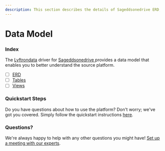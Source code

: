 ```yaml
---
description: This section describes the details of Sageddsonedrive ERD, Tables, and Views.
---
```


# Data Model

### Index

The  [Lyftrondata](https://www.lyftrondata.com/) driver for [Sageddsonedrive](https://www.lyftrondata.com/integration/sageddsonedrive/)[ ](https://www.lyftrondata.com/integration/sageddsonedrive/)provides a data model that enables you to better understand the source platform.

* [ ] [ERD](../../../technology-analytics/sageddsonedrive/data-model/erd.md)
* [ ] [Tables](../../../technology-analytics/sageddsonedrive/data-model/tables.md)
* [ ] [Views](../../../technology-analytics/sageddsonedrive/data-model/views.md)

### Quickstart Steps

Do you have questions about how to use the platform? Don't worry; we've got you covered. Simply follow the quickstart instructions [here](../../../../quickstart-steps.md).

### Questions? <a href="#questions" id="questions"></a>

We're always happy to help with any other questions you might have! [Set up a meeting with our experts](https://www.lyftrondata.com/book-a-meeting/).

